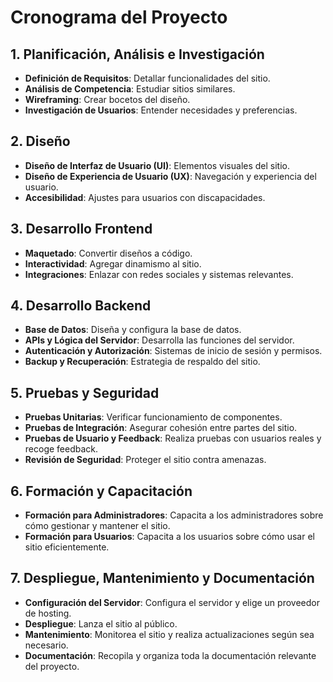# Cronograma del Proyecto

## 1. Planificación, Análisis e Investigación
- **Definición de Requisitos**: Detallar funcionalidades del sitio.
- **Análisis de Competencia**: Estudiar sitios similares.
- **Wireframing**: Crear bocetos del diseño.
- **Investigación de Usuarios**: Entender necesidades y preferencias.

## 2. Diseño
- **Diseño de Interfaz de Usuario (UI)**: Elementos visuales del sitio.
- **Diseño de Experiencia de Usuario (UX)**: Navegación y experiencia del usuario.
- **Accesibilidad**: Ajustes para usuarios con discapacidades.

## 3. Desarrollo Frontend
- **Maquetado**: Convertir diseños a código.
- **Interactividad**: Agregar dinamismo al sitio.
- **Integraciones**: Enlazar con redes sociales y sistemas relevantes.

## 4. Desarrollo Backend
- **Base de Datos**: Diseña y configura la base de datos.
- **APIs y Lógica del Servidor**: Desarrolla las funciones del servidor.
- **Autenticación y Autorización**: Sistemas de inicio de sesión y permisos.
- **Backup y Recuperación**: Estrategia de respaldo del sitio.

## 5. Pruebas y Seguridad
- **Pruebas Unitarias**: Verificar funcionamiento de componentes.
- **Pruebas de Integración**: Asegurar cohesión entre partes del sitio.
- **Pruebas de Usuario y Feedback**: Realiza pruebas con usuarios reales y recoge feedback.
- **Revisión de Seguridad**: Proteger el sitio contra amenazas.

## 6. Formación y Capacitación
- **Formación para Administradores**: Capacita a los administradores sobre cómo gestionar y mantener el sitio.
- **Formación para Usuarios**: Capacita a los usuarios sobre cómo usar el sitio eficientemente.

## 7. Despliegue, Mantenimiento y Documentación
- **Configuración del Servidor**: Configura el servidor y elige un proveedor de hosting.
- **Despliegue**: Lanza el sitio al público.
- **Mantenimiento**: Monitorea el sitio y realiza actualizaciones según sea necesario.
- **Documentación**: Recopila y organiza toda la documentación relevante del proyecto.

